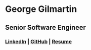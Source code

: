 # George Gilmartin
## Senior Software Engineer
### [LinkedIn](https://www.linkedin.com/in/ggilmartin/) | [GitHub](https://github.com/theenigmathatisme) | [Resume](https://www.linkedin.com/in/ggilmartin/overlay/1736194321518/single-media-viewer/?profileId=ACoAAAvnPFMB5Sxdw3-fT-0SPb-rCuOE3vairbs)